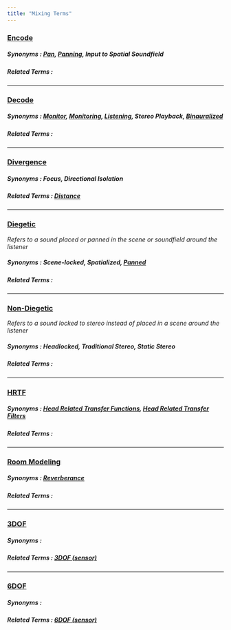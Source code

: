 ```yaml
---
title: "Mixing Terms"
---
```


### [Encode](#encode)
##### Synonyms : [Pan](#panning), [Panning](#panning), Input to Spatial Soundfield
##### Related Terms :

___
### [Decode](#decode)
##### Synonyms : [Monitor](#monitoring), [Monitoring](#monitoring), [Listening](#monitoring), Stereo Playback, [Binauralized](#binaural)
##### Related Terms :

___
### [Divergence](#diverge)
##### Synonyms : Focus, Directional Isolation
##### Related Terms : [Distance](../general-terms#distance)

___
### [Diegetic](#diegetic)

_Refers to a sound placed or panned in the scene or soundfield around the listener_
##### Synonyms : Scene-locked, Spatialized, [Panned](#panning)
##### Related Terms :

___
### [Non-Diegetic](#non-diegetic)

_Refers to a sound locked to stereo instead of placed in a scene around the listener_
##### Synonyms : Headlocked, Traditional Stereo, Static Stereo
##### Related Terms :

___
### [HRTF](#hrtf)
##### Synonyms : [Head Related Transfer Functions](../general-terms#hrtf), [Head Related Transfer Filters](../mixing-terms#hrtf)
##### Related Terms :

___
### [Room Modeling](#room-modeling)
##### Synonyms : [Reverberance](../mixing-terms#reverberance)
##### Related Terms :

___
### [3DOF](#3dof-mixing)
##### Synonyms : 
##### Related Terms : [3DOF (sensor)](../technical-terms#3dof-technical)

___
### [6DOF](#6dof-mixing)
##### Synonyms : 
##### Related Terms : [6DOF (sensor)](../technical-terms#6dof-technical)